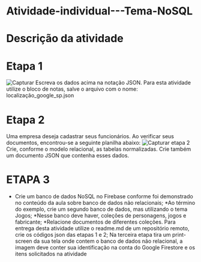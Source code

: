 # Atividade-individual---Tema-NoSQL

# Descrição da atividade 
# Etapa 1
![Capturar](https://github.com/Lumarcone/Atividade-individual---Tema-NoSQL/assets/137897667/fcaec8fd-15a8-417c-8c4b-fdb6f27e64a1)
Escreva os dados acima na notação JSON. Para esta atividade utilize o bloco de notas, salve o arquivo com o nome: localização_google_sp.json

# Etapa 2 
Uma empresa deseja cadastrar seus funcionários. Ao verificar seus documentos, encontrou-se a seguinte planilha abaixo:
![Capturar etapa 2](https://github.com/Lumarcone/Atividade-individual---Tema-NoSQL/assets/137897667/309fbc21-c011-44fa-b988-342ef8d1106b)
Crie, conforme o modelo relacional, as tabelas normalizadas. Crie também um documento JSON que contenha esses dados.

# ETAPA 3

* Crie um banco de dados NoSQL no Firebase conforme foi demonstrado no conteúdo da aula sobre banco de dados não relacionais;
*Ao término do exemplo, crie um segundo banco de dados, mas utilizando o tema Jogos;
*Nesse banco deve haver, coleções de personagens, jogos e fabricante;
*Relacione documentos de diferentes coleções.
Para entrega desta atividade utilize o readme.md de um repositório remoto, crie os códigos json das etapas 1 e 2;
Na terceira etapa tira um print-screen da sua tela onde contem o banco de dados não relacional, a imagem deve conter sua identificação na conta do Google Firestore e os itens solicitados na atividade
